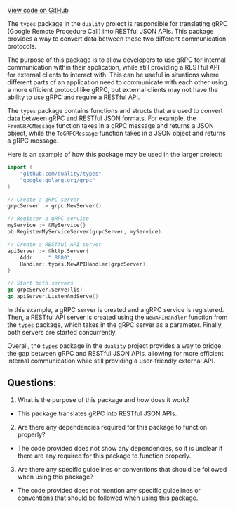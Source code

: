 [View code on GitHub](https://github.com/duality-labs/duality/epochs/types/doc.go)

The `types` package in the `duality` project is responsible for translating gRPC (Google Remote Procedure Call) into RESTful JSON APIs. This package provides a way to convert data between these two different communication protocols. 

The purpose of this package is to allow developers to use gRPC for internal communication within their application, while still providing a RESTful API for external clients to interact with. This can be useful in situations where different parts of an application need to communicate with each other using a more efficient protocol like gRPC, but external clients may not have the ability to use gRPC and require a RESTful API.

The `types` package contains functions and structs that are used to convert data between gRPC and RESTful JSON formats. For example, the `FromGRPCMessage` function takes in a gRPC message and returns a JSON object, while the `ToGRPCMessage` function takes in a JSON object and returns a gRPC message. 

Here is an example of how this package may be used in the larger project:

```go
import (
    "github.com/duality/types"
    "google.golang.org/grpc"
)

// Create a gRPC server
grpcServer := grpc.NewServer()

// Register a gRPC service
myService := &MyService{}
pb.RegisterMyServiceServer(grpcServer, myService)

// Create a RESTful API server
apiServer := &http.Server{
    Addr:    ":8080",
    Handler: types.NewAPIHandler(grpcServer),
}

// Start both servers
go grpcServer.Serve(lis)
go apiServer.ListenAndServe()
```

In this example, a gRPC server is created and a gRPC service is registered. Then, a RESTful API server is created using the `NewAPIHandler` function from the `types` package, which takes in the gRPC server as a parameter. Finally, both servers are started concurrently. 

Overall, the `types` package in the `duality` project provides a way to bridge the gap between gRPC and RESTful JSON APIs, allowing for more efficient internal communication while still providing a user-friendly external API.
## Questions: 
 1. What is the purpose of this package and how does it work?
- This package translates gRPC into RESTful JSON APIs.
2. Are there any dependencies required for this package to function properly?
- The code provided does not show any dependencies, so it is unclear if there are any required for this package to function properly.
3. Are there any specific guidelines or conventions that should be followed when using this package?
- The code provided does not mention any specific guidelines or conventions that should be followed when using this package.